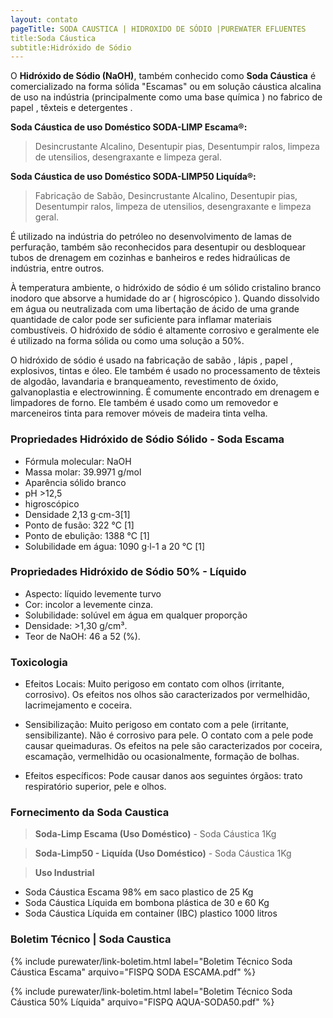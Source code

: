 ```yaml
---
layout: contato
pageTitle: SODA CAUSTICA | HIDROXIDO DE SÓDIO |PUREWATER EFLUENTES
title:Soda Cáustica
subtitle:Hidróxido de Sódio 
---
```


O **Hidróxido de Sódio (NaOH)**, também conhecido como **Soda Cáustica** é comercializado na forma sólida "Escamas" ou em solução cáustica alcalina de uso na indústria (principalmente como uma base química ) no fabrico de papel , têxteis e detergentes . 

**Soda Cáustica de uso Doméstico SODA-LIMP Escama®:** 
>Desincrustante Alcalino, Desentupir pias, Desentumpir ralos, limpeza de utensilios, desengraxante e limpeza geral.

**Soda Cáustica de uso Doméstico SODA-LIMP50 Liquída®:** 
>Fabricação de Sabão, Desincrustante Alcalino, Desentupir pias, Desentumpir ralos, limpeza de utensilios, desengraxante e limpeza geral.

É utilizado na indústria do petróleo no desenvolvimento de lamas de perfuração, também são reconhecidos para desentupir ou desbloquear tubos de drenagem em cozinhas e banheiros e redes hidraúlicas de indústria, entre outros.

À temperatura ambiente, o hidróxido de sódio é um sólido cristalino branco inodoro que absorve a humidade do ar ( higroscópico ). 
Quando dissolvido em água ou neutralizada com uma libertação de ácido de uma grande quantidade de calor pode ser suficiente para inflamar materiais combustíveis. O hidróxido de sódio é altamente corrosivo e geralmente ele é utilizado na forma sólida ou como uma solução a 50%.

O hidróxido de sódio é usado na fabricação de sabão , lápis , papel , explosivos, tintas e óleo. Ele também é usado no processamento de têxteis de algodão, lavandaria e branqueamento, revestimento de óxido, galvanoplastia e electrowinning. É comumente encontrado em drenagem e limpadores de forno. Ele também é usado como um removedor e marceneiros tinta para remover móveis de madeira tinta velha.

### **Propriedades Hidróxido de Sódio Sólido - Soda Escama**

- Fórmula molecular: NaOH
- Massa molar: 39.9971 g/mol
- Aparência	sólido branco
- pH >12,5
- higroscópico
- Densidade	2,13 g·cm-3[1]
- Ponto de fusão: 322 °C [1]
- Ponto de ebulição: 1388 °C [1]
- Solubilidade em água: 1090 g·l-1 a 20 °C  [1]

### **Propriedades Hidróxido de Sódio 50% - Líquido**

- Aspecto: líquido levemente turvo
- Cor: incolor a levemente cinza.
- Solubilidade: solúvel em água em qualquer proporção
- Densidade: >1,30 g/cm³.
- Teor de NaOH: 46 a 52 (%).

### **Toxicologia**

- Efeitos Locais: Muito perigoso em contato com olhos (irritante, corrosivo). Os efeitos nos olhos são caracterizados por vermelhidão, lacrimejamento e coceira.

- Sensibilização: Muito perigoso em contato com a pele (irritante, sensibilizante). Não é corrosivo para pele. O contato com a pele pode causar queimaduras. Os efeitos na pele são caracterizados por coceira, escamação, vermelhidão ou ocasionalmente, formação de bolhas.

- Efeitos específicos: Pode causar danos aos seguintes órgãos: trato respiratório superior, pele e olhos.

### **Fornecimento da Soda Caustica**


>**Soda-Limp Escama (Uso Doméstico)** - Soda Cáustica 1Kg 

>**Soda-Limp50 - Liquída (Uso Doméstico)** - Soda Cáustica 1Kg  

>**Uso Industrial**
- Soda Cáustica Escama 98% em saco plastico de 25 Kg
- Soda Cáustica Líquida em bombona plástica de 30 e 60 Kg
- Soda Cáustica Líquida em container (IBC) plastico 1000 litros 
>
>

### **Boletim Técnico | Soda Caustica**

{% include purewater/link-boletim.html label="Boletim Técnico Soda Cáustica Escama" arquivo="FISPQ SODA ESCAMA.pdf" %}

{% include purewater/link-boletim.html label="Boletim Técnico Soda Cáustica 50% Líquida" arquivo="FISPQ AQUA-SODA50.pdf" %}



